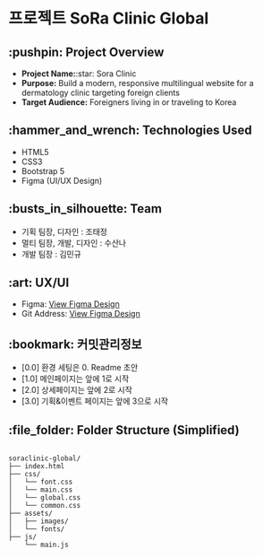 # 프로젝트 SoRa Clinic Global
<h2>:pushpin: Project Overview</h2>
<ul>
    <li><strong>Project Name:</strong>:star: Sora Clinic</li>
    <li><strong>Purpose:</strong> Build a modern, responsive multilingual website for a dermatology clinic targeting foreign clients</li>
    <li><strong>Target Audience:</strong> Foreigners living in or traveling to Korea</li>
</ul>
<h2>:hammer_and_wrench: Technologies Used</h2>
<ul>
    <li>HTML5</li>
    <li>CSS3</li>
    <li>Bootstrap 5</li>
    <li>Figma (UI/UX Design)</li>
</ul>

<h2>:busts_in_silhouette: Team</h2>
<ul>
    <li>기획 팀장, 디자인 : 조태정</li>
    <li>멀티 팀장, 개발, 디자인 : 수산나</li>
    <li>개발 팀장 : 김민규</li>
</ul>

<h2>:art: UX/UI</h2>
<ul>
     <li>Figma: <a href="https://www.figma.com/design/rWGRBWcqvkuVFnjPYwnc7K/Project_sora?node-id=32-108&t=HdIbwCj9lmd1HLKj-1" target="_blank">
            View Figma Design
        </a></li>
    </li> 
    <li> Git Address: <a href="https://github.com/minnngyu97/soraclinic-global.git" target="_blank">
            View Figma Design
        </a>
    </li>
</ul>
<h2>:bookmark: 커밋관리정보</h2>
<ul>
    <li>[0.0] 환경 세팅은 0. Readme 초안</li>
    <li>[1.0] 메인페이지는 앞에 1로 시작</li>
    <li>[2.0] 상세페이지는 앞에 2로 시작</li>
    <li>[3.0] 기획&이벤트 페이지는 앞에 3으로 시작</li>
</ul>

<h2>:file_folder: Folder Structure (Simplified)</h2>
<pre><code>
soraclinic-global/
├── index.html
├── css/
│   └── font.css
│   └── main.css
│   └── global.css
│   └── common.css
├── assets/
│   ├── images/
│   └── fonts/
├── js/
    └── main.js

</code></pre>
